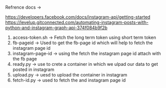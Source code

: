 Refrence docs ->

https://developers.facebook.com/docs/instagram-api/getting-started
https://levelup.gitconnected.com/automating-instagram-posts-with-python-and-instagram-graph-api-374f084b9f2b




1. access-token.sh -> Fetch the long term token using short term token 
2. fb-pageid -> Used to get the fb-page id which will help to fetch the instagram page id 
3. instagram-page-id -> using the fetch the instagram page id attach with the fb page 
4. ready.py -> use to crete a container in which we ulpad our data to get posted in instagram 
5. upload.py -> uesd to upload the container in instagram 
6. fetch-id.py -> used to fetch the and instagram page id 